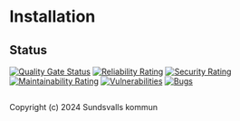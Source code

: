 # Installation

## Status

[![Quality Gate Status](https://sonarcloud.io/api/project_badges/measure?project=Sundsvallskommun_api-service-installation&metric=alert_status)](https://sonarcloud.io/summary/overall?id=Sundsvallskommun_api-service-installation)
[![Reliability Rating](https://sonarcloud.io/api/project_badges/measure?project=Sundsvallskommun_api-service-installation&metric=reliability_rating)](https://sonarcloud.io/summary/overall?id=Sundsvallskommun_api-service-installation)
[![Security Rating](https://sonarcloud.io/api/project_badges/measure?project=Sundsvallskommun_api-service-installation&metric=security_rating)](https://sonarcloud.io/summary/overall?id=Sundsvallskommun_api-service-installation)
[![Maintainability Rating](https://sonarcloud.io/api/project_badges/measure?project=Sundsvallskommun_api-service-installation&metric=sqale_rating)](https://sonarcloud.io/summary/overall?id=Sundsvallskommun_api-service-installation)
[![Vulnerabilities](https://sonarcloud.io/api/project_badges/measure?project=Sundsvallskommun_api-service-installation&metric=vulnerabilities)](https://sonarcloud.io/summary/overall?id=Sundsvallskommun_api-service-installation)
[![Bugs](https://sonarcloud.io/api/project_badges/measure?project=Sundsvallskommun_api-service-installation&metric=bugs)](https://sonarcloud.io/summary/overall?id=Sundsvallskommun_YOUR-PROJECT-ID)

## 

Copyright (c) 2024 Sundsvalls kommun
